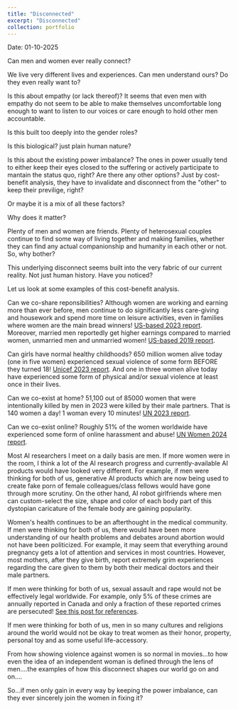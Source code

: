 ```yaml
---
title: "Disconnected"
excerpt: "Disconnected"
collection: portfolio
---
```


Date: 01-10-2025

Can men and women ever really connect?

We live very different lives and experiences. Can men understand ours? Do they even really want to?

Is this about empathy (or lack thereof)? It seems that even men with empathy do not seem to be able to make themselves uncomfortable long enough to want to listen to our voices or care enough to hold other men accountable.

Is this built too deeply into the gender roles? 

Is this biological? just plain human nature?

Is this about the existing power imbalance? The ones in power usually tend to either keep their eyes closed to the suffering or actively participate to mantain the status quo, right? Are there any other options? Just by cost-benefit analysis, they have to invalidate and disconnect from the "other" to keep their previlige, right?

Or maybe it is a mix of all these factors? 



Why does it matter? 


Plenty of men and women are friends. Plenty of heterosexual couples continue to find some way of living together and making families, whether they can find any actual companionship and humanity in each other or not. So, why bother?



This underlying disconnect seems built into the very fabric of our current reality. Not just human history. Have you noticed?


Let us look at some examples of this cost-benefit analysis.


Can we co-share reponsibilities? Although women are working and earning more than ever before, men continue to do significantly less care-giving and housework and spend more time on leisure activities, even in families where women are the main bread winners! [US-based 2023 report](https://www.pewresearch.org/social-trends/2023/04/13/in-a-growing-share-of-u-s-marriages-husbands-and-wives-earn-about-the-same/). Moreover, married men reportedly get higher earnings compared to married women, unmarried men and unmarried women! [US-based 2019 report](https://www.stlouisfed.org/publications/regional-economist/second-quarter-2019/earnings-gap-marital-status-race-gender).
  

Can girls have normal healthy childhoods? 650 million women alive today (one in five women) experienced sexual violence of some form BEFORE they turned 18! [Unicef 2023 report](https://www.reuters.com/world/one-eight-girls-women-raped-or-sexually-assaulted-before-age-18-unicef-says-2024-10-10/). And one in three women alive today have experienced some form of physical and/or sexual violence at least once in their lives. 


Can we co-exist at home? 51,100 out of 85000 women that were intentionally killed by men in 2023 were killed by their male partners. That is 140 women a day! 1 woman every 10 minutes! [UN 2023 report](https://www.unwomen.org/en/digital-library/publications/2024/11/femicides-in-2023-global-estimates-of-intimate-partner-family-member-femicides).


Can we co-exist online? Roughly 51% of the women worldwide have experienced some form of online harassment and abuse! [UN Women 2024 report](https://knowledge.unwomen.org/en/articles/facts-and-figures/facts-and-figures-ending-violence-against-women).



Most AI researchers I meet on a daily basis are men. If more women were in the room, I think a lot of the AI research progress and currently-available AI products would have looked very different. For example, if men were thinking for both of us, generative AI products which are now being used to create fake porn of female colleagues/class fellows would have gone through more scrutiny. On the other hand, AI robot girlfriends where men can custom-select the size, shape and color of each body part of this dystopian caricature of the female body are gaining popularity. 



Women's health continues to be an afterthought in the medical community. If men were thinking for both of us, there would have been more understanding of our health problems and debates around abortion would not have been politicized. For example, it may seem that everything around pregnancy gets a lot of attention and services in most countries. However, most mothers, after they give birth, report extremely grim experiences regarding the care given to them by both their medical doctors and their male partners.   



If men were thinking for both of us, sexual assault and rape would not be effectively legal worldwide. For example, only 5% of these crimes are annually reported in Canada and only a fraction of these reported crimes are persecuted! [See this post for references](https://aroosaijaz.github.io/portfolio/sma1/). 


If men were thinking for both of us, men in so many cultures and religions around the world would not be okay to treat women as their honor, property, personal toy and as some useful life-accessory. 


From how showing violence against women is so normal in movies...to how even the idea of an independent woman is defined through the lens of men....the examples of how this disconnect shapes our world go on and on.... 


So...if men only gain in every way by keeping the power imbalance, can they ever sincerely join the women in fixing it?
